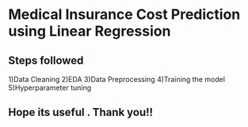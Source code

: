# Medical Insurance Cost Prediction using Linear Regression

## Steps followed

1)Data Cleaning
2)EDA
3)Data Preprocessing
4)Training the model
5)Hyperparameter tuning

## Hope its useful . Thank you!!
